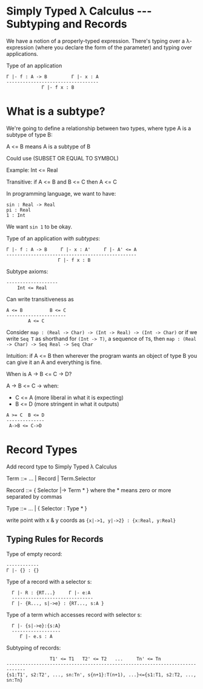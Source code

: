 # Simply Typed λ Calculus --- Subtyping and Records

We have a notion of a properly-typed expression. There's typing over a λ-expression (where you declare the form of the parameter) and typing over applications.

Type of an application
````
Γ |- f : A -> B			Γ |- x : A
----------------------------------
			 Γ |- f x : B
````

What is a subtype?
==================
We're going to define a relationship between two types, where type A is a subtype of type B:

A <= B means A is a subtype of B

Could use (SUBSET OR EQUAL TO SYMBOL)

Example: Int <= Real

Transitive: if A <= B and B <= C then A <= C

In programming language, we want to have:
````
sin : Real -> Real
pi : Real
1 : Int
````
We want ```sin 1``` to be okay.

Type of an application *with subtypes*:
````
Γ |- f : A -> B		Γ |- x : A'		Γ |- A' <= A
------------------------------------------------
				   Γ |- f x : B
````

Subtype axioms:
````
-------------------
	Int <= Real
````
	
Can write transitiveness as
````
A <= B			B <= C
----------------------
		A <= C
````

Consider ```map : (Real -> Char) -> (Int -> Real) -> (Int -> Char)``` or if we write ```Seq T``` as shorthand for ```(Int -> T)```, a sequence of ```T```s, then ```map : (Real -> Char) -> Seq Real -> Seq Char```

Intuition: if A <= B then wherever the program wants an object of type B you can give it an A and everything is fine.

When is A -> B <= C -> D?

A -> B <= C -> when:
* C <= A (more liberal in what it is expecting)
* B <= D (more stringent in what it outputs)

````
A >= C	B <= D
--------------
 A->B <= C->D
````

Record Types
============
Add record type to Simply Typed λ Calculus

Term ::= ... | Record | Term.Selector

Record ::= { Selector |-> Term * }
 where the * means zero or more separated by commas
 
Type ::= ... | { Selector : Type * }

write point with x & y coords as ```{x|->1, y|->2} : {x:Real, y:Real} ```

Typing Rules for Records
------------------------
Type of empty record:
````
------------
Γ |- {} : {}
````
Type of a record with a selector s:
````
  Γ |- R : {RT...}     Γ |- e:A
  ------------------------------
  Γ |- {R..., s|->e} : {RT..., s:A }
````
Type of a term which accesses record with selector s:
````
  Γ |- {s|->e}:{s:A}
  ------------------
	 Γ |- e.s : A
````
Subtyping of records:
````
				T1' <= T1	T2' <= T2	...		Tn' <= Tn
-----------------------------------------------------------------------------
{s1:T1', s2:T2', ..., sn:Tn', s{n+1}:T(n+1), ...}<={s1:T1, s2:T2, ..., sn:Tn}